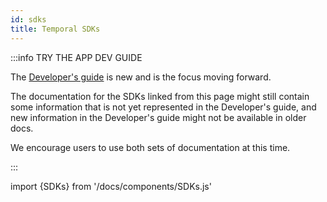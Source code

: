 ```yaml
---
id: sdks
title: Temporal SDKs
---
```


:::info TRY THE APP DEV GUIDE

The [Developer's guide](/application-development) is new and is the focus moving forward.

The documentation for the SDKs linked from this page might still contain some information that is not yet represented in the Developer's guide, and new information in the Developer's guide might not be available in older docs.

We encourage users to use both sets of documentation at this time.

:::

import {SDKs} from '/docs/components/SDKs.js'

<SDKs/>
